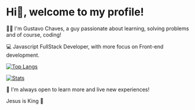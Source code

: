 # Hi👋, welcome to my profile!

🧑🏻 I'm Gustavo Chaves, a guy passionate about learning, solving problems and of course, coding!

💻 Javascript FullStack Developer, with more focus on Front-end development.

[![Top Langs](https://github-readme-stats.vercel.app/api/top-langs/?username=gustavonikov&count_private=true&show_icons=true&theme=radical&langs_count=8)](https://github.com/gustavonikov/githubreadme-stats)


[![Stats](https://github-readme-stats.vercel.app/api/?username=gustavonikov&count_private=true&show_icons=true&theme=radical)](https://github.com/gustavonikov/github-readme-stats)

📍 I'm always open to learn more and live new experiences!

Jesus is King 👑
